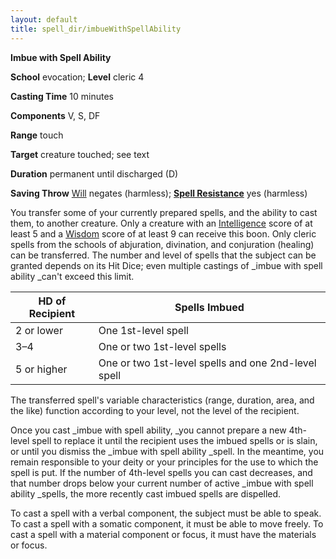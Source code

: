 ```yaml
---
layout: default
title: spell_dir/imbueWithSpellAbility
---
```

 **Imbue with Spell Ability**

**School** evocation; **Level** cleric 4

**Casting Time** 10 minutes

**Components** V, S, DF

**Range** touch

**Target** creature touched; see text

**Duration** permanent until discharged (D)

**Saving Throw** [Will](../combat#_will) negates (harmless); **[Spell Resistance](../glossary#_spell-resistance)** yes (harmless)

You transfer some of your currently prepared spells, and the ability to cast them, to another creature. Only a creature with an [Intelligence](../gettingStarted#_intelligence) score of at least 5 and a [Wisdom](../gettingStarted#_wisdom) score of at least 9 can receive this boon. Only cleric spells from the schools of abjuration, divination, and conjuration (healing) can be transferred. The number and level of spells that the subject can be granted depends on its Hit Dice; even multiple castings of _imbue with spell ability _can't exceed this limit.

| HD of Recipient | Spells Imbued |
| --- | --- |
| 2 or lower | One 1st-level spell |
| 3–4 | One or two 1st-level spells |
| 5 or higher | One or two 1st-level spells and one 2nd-level spell |

The transferred spell's variable characteristics (range, duration, area, and the like) function according to your level, not the level of the recipient.

Once you cast _imbue with spell ability, _you cannot prepare a new 4th-level spell to replace it until the recipient uses the imbued spells or is slain, or until you dismiss the _imbue with spell ability _spell. In the meantime, you remain responsible to your deity or your principles for the use to which the spell is put. If the number of 4th-level spells you can cast decreases, and that number drops below your current number of active _imbue with spell ability _spells, the more recently cast imbued spells are dispelled.

To cast a spell with a verbal component, the subject must be able to speak. To cast a spell with a somatic component, it must be able to move freely. To cast a spell with a material component or focus, it must have the materials or focus.

